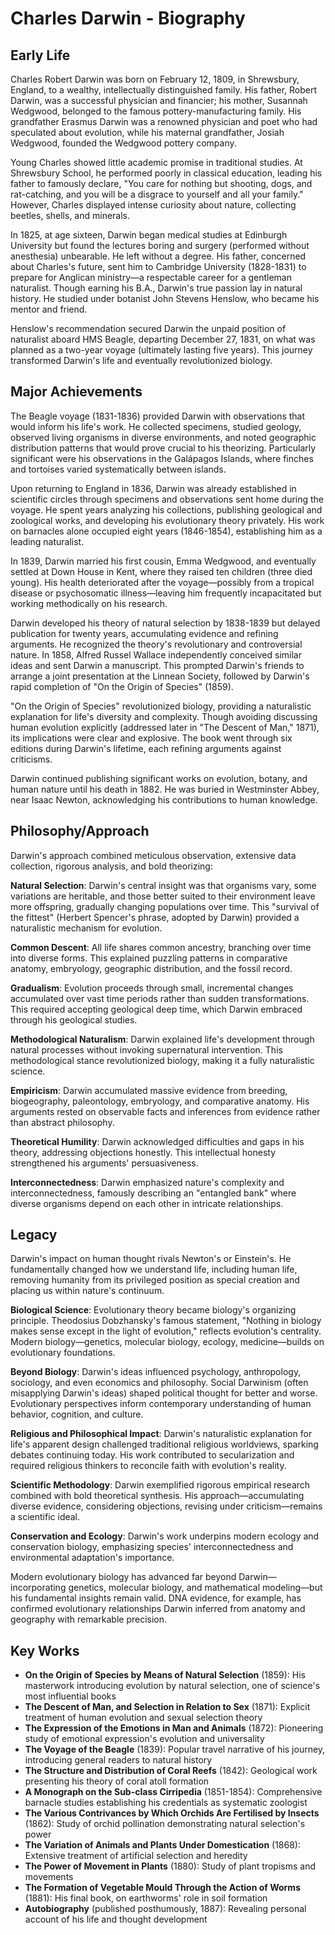 # Charles Darwin - Biography

## Early Life

Charles Robert Darwin was born on February 12, 1809, in Shrewsbury, England, to a wealthy, intellectually distinguished family. His father, Robert Darwin, was a successful physician and financier; his mother, Susannah Wedgwood, belonged to the famous pottery-manufacturing family. His grandfather Erasmus Darwin was a renowned physician and poet who had speculated about evolution, while his maternal grandfather, Josiah Wedgwood, founded the Wedgwood pottery company.

Young Charles showed little academic promise in traditional studies. At Shrewsbury School, he performed poorly in classical education, leading his father to famously declare, "You care for nothing but shooting, dogs, and rat-catching, and you will be a disgrace to yourself and all your family." However, Charles displayed intense curiosity about nature, collecting beetles, shells, and minerals.

In 1825, at age sixteen, Darwin began medical studies at Edinburgh University but found the lectures boring and surgery (performed without anesthesia) unbearable. He left without a degree. His father, concerned about Charles's future, sent him to Cambridge University (1828-1831) to prepare for Anglican ministry—a respectable career for a gentleman naturalist. Though earning his B.A., Darwin's true passion lay in natural history. He studied under botanist John Stevens Henslow, who became his mentor and friend.

Henslow's recommendation secured Darwin the unpaid position of naturalist aboard HMS Beagle, departing December 27, 1831, on what was planned as a two-year voyage (ultimately lasting five years). This journey transformed Darwin's life and eventually revolutionized biology.

## Major Achievements

The Beagle voyage (1831-1836) provided Darwin with observations that would inform his life's work. He collected specimens, studied geology, observed living organisms in diverse environments, and noted geographic distribution patterns that would prove crucial to his theorizing. Particularly significant were his observations in the Galápagos Islands, where finches and tortoises varied systematically between islands.

Upon returning to England in 1836, Darwin was already established in scientific circles through specimens and observations sent home during the voyage. He spent years analyzing his collections, publishing geological and zoological works, and developing his evolutionary theory privately. His work on barnacles alone occupied eight years (1846-1854), establishing him as a leading naturalist.

In 1839, Darwin married his first cousin, Emma Wedgwood, and eventually settled at Down House in Kent, where they raised ten children (three died young). His health deteriorated after the voyage—possibly from a tropical disease or psychosomatic illness—leaving him frequently incapacitated but working methodically on his research.

Darwin developed his theory of natural selection by 1838-1839 but delayed publication for twenty years, accumulating evidence and refining arguments. He recognized the theory's revolutionary and controversial nature. In 1858, Alfred Russel Wallace independently conceived similar ideas and sent Darwin a manuscript. This prompted Darwin's friends to arrange a joint presentation at the Linnean Society, followed by Darwin's rapid completion of "On the Origin of Species" (1859).

"On the Origin of Species" revolutionized biology, providing a naturalistic explanation for life's diversity and complexity. Though avoiding discussing human evolution explicitly (addressed later in "The Descent of Man," 1871), its implications were clear and explosive. The book went through six editions during Darwin's lifetime, each refining arguments against criticisms.

Darwin continued publishing significant works on evolution, botany, and human nature until his death in 1882. He was buried in Westminster Abbey, near Isaac Newton, acknowledging his contributions to human knowledge.

## Philosophy/Approach

Darwin's approach combined meticulous observation, extensive data collection, rigorous analysis, and bold theorizing:

**Natural Selection**: Darwin's central insight was that organisms vary, some variations are heritable, and those better suited to their environment leave more offspring, gradually changing populations over time. This "survival of the fittest" (Herbert Spencer's phrase, adopted by Darwin) provided a naturalistic mechanism for evolution.

**Common Descent**: All life shares common ancestry, branching over time into diverse forms. This explained puzzling patterns in comparative anatomy, embryology, geographic distribution, and the fossil record.

**Gradualism**: Evolution proceeds through small, incremental changes accumulated over vast time periods rather than sudden transformations. This required accepting geological deep time, which Darwin embraced through his geological studies.

**Methodological Naturalism**: Darwin explained life's development through natural processes without invoking supernatural intervention. This methodological stance revolutionized biology, making it a fully naturalistic science.

**Empiricism**: Darwin accumulated massive evidence from breeding, biogeography, paleontology, embryology, and comparative anatomy. His arguments rested on observable facts and inferences from evidence rather than abstract philosophy.

**Theoretical Humility**: Darwin acknowledged difficulties and gaps in his theory, addressing objections honestly. This intellectual honesty strengthened his arguments' persuasiveness.

**Interconnectedness**: Darwin emphasized nature's complexity and interconnectedness, famously describing an "entangled bank" where diverse organisms depend on each other in intricate relationships.

## Legacy

Darwin's impact on human thought rivals Newton's or Einstein's. He fundamentally changed how we understand life, including human life, removing humanity from its privileged position as special creation and placing us within nature's continuum.

**Biological Science**: Evolutionary theory became biology's organizing principle. Theodosius Dobzhansky's famous statement, "Nothing in biology makes sense except in the light of evolution," reflects evolution's centrality. Modern biology—genetics, molecular biology, ecology, medicine—builds on evolutionary foundations.

**Beyond Biology**: Darwin's ideas influenced psychology, anthropology, sociology, and even economics and philosophy. Social Darwinism (often misapplying Darwin's ideas) shaped political thought for better and worse. Evolutionary perspectives inform contemporary understanding of human behavior, cognition, and culture.

**Religious and Philosophical Impact**: Darwin's naturalistic explanation for life's apparent design challenged traditional religious worldviews, sparking debates continuing today. His work contributed to secularization and required religious thinkers to reconcile faith with evolution's reality.

**Scientific Methodology**: Darwin exemplified rigorous empirical research combined with bold theoretical synthesis. His approach—accumulating diverse evidence, considering objections, revising under criticism—remains a scientific ideal.

**Conservation and Ecology**: Darwin's work underpins modern ecology and conservation biology, emphasizing species' interconnectedness and environmental adaptation's importance.

Modern evolutionary biology has advanced far beyond Darwin—incorporating genetics, molecular biology, and mathematical modeling—but his fundamental insights remain valid. DNA evidence, for example, has confirmed evolutionary relationships Darwin inferred from anatomy and geography with remarkable precision.

## Key Works

- **On the Origin of Species by Means of Natural Selection** (1859): His masterwork introducing evolution by natural selection, one of science's most influential books
- **The Descent of Man, and Selection in Relation to Sex** (1871): Explicit treatment of human evolution and sexual selection theory
- **The Expression of the Emotions in Man and Animals** (1872): Pioneering study of emotional expression's evolution and universality
- **The Voyage of the Beagle** (1839): Popular travel narrative of his journey, introducing general readers to natural history
- **The Structure and Distribution of Coral Reefs** (1842): Geological work presenting his theory of coral atoll formation
- **A Monograph on the Sub-class Cirripedia** (1851-1854): Comprehensive barnacle studies establishing his credentials as systematic zoologist
- **The Various Contrivances by Which Orchids Are Fertilised by Insects** (1862): Study of orchid pollination demonstrating natural selection's power
- **The Variation of Animals and Plants Under Domestication** (1868): Extensive treatment of artificial selection and heredity
- **The Power of Movement in Plants** (1880): Study of plant tropisms and movements
- **The Formation of Vegetable Mould Through the Action of Worms** (1881): His final book, on earthworms' role in soil formation
- **Autobiography** (published posthumously, 1887): Revealing personal account of his life and thought development